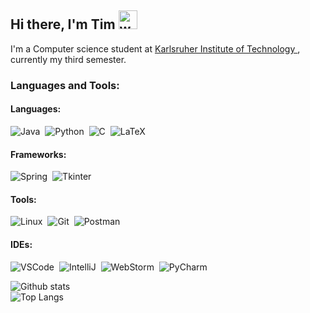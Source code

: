 ## Hi there, I'm Tim <img alt="wave" src="https://raw.githubusercontent.com/MartinHeinz/MartinHeinz/master/wave.gif" width="30px">

I'm a Computer science student at [Karlsruher Institute of Technology ](https://kit.edu), currently my third semester.

### Languages and Tools:

#### Languages:

![Java](https://img.shields.io/badge/JAVA-ED8B00?style=for-the-badge&logo=java&logoColor=white)&nbsp;
![Python](https://img.shields.io/badge/Python-3777A7?style=for-the-badge&logo=python&logoColor=white)&nbsp;
![C](https://img.shields.io/badge/C-00599C?style=for-the-badge&logo=c&logoColor=white)&nbsp;
![LaTeX](https://img.shields.io/badge/LaTeX-black?style=for-the-badge&logo=latex&logoColor=white)&nbsp;

#### Frameworks:
![Spring](https://img.shields.io/badge/Spring-6EB442?style=for-the-badge&logo=spring&logoColor=white)&nbsp;
![Tkinter](https://img.shields.io/badge/Tkinter-3777A7?style=for-the-badge&logo=tkinter&logoColor=white)&nbsp;

#### Tools:
![Linux](https://img.shields.io/badge/Linux-FCC624?style=for-the-badge&logo=linux&logoColor=black)&nbsp;
![Git](https://img.shields.io/badge/GIT-E44C30?style=for-the-badge&logo=git&logoColor=white)&nbsp;
![Postman](https://img.shields.io/badge/Postman-FF6C37?style=for-the-badge&logo=postman&logoColor=white)&nbsp;

#### IDEs:
![VSCode](https://img.shields.io/badge/Visual%20Studio%20Code-0078d7?style=for-the-badge&logo=visual-studio-code&logoColor=white)&nbsp;
![IntelliJ](https://img.shields.io/badge/IntelliJ_IDEA-000000.svg?style=for-the-badge&logo=intellij-idea&logoColor=black&color=black&labelColor=orange)&nbsp;
![WebStorm](https://img.shields.io/badge/WebStorm-000000?style=for-the-badge&logo=webstorm&logoColor=black&color=black&labelColor=blue)&nbsp;
![PyCharm](https://img.shields.io/badge/PyCharm-000000?style=for-the-badge&logo=pycharm&logoColor=black&color=black&labelColor=blue)&nbsp;


![Github stats](https://github-readme-stats.vercel.app/api?username=tiwo778&show_icons=true&hide_border=true&theme=transparent)
<br />
![Top Langs](https://github-readme-stats.vercel.app/api/top-langs/?username=tiwo778&layout=compact&theme=transparent&hide_border=true)
